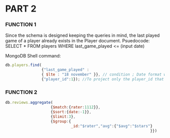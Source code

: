 # PART 2

### FUNCTION 1

Since the schema is designed keeping the queries in mind, the last played game of a player already exists in the Player document.
Psuedocode:
   SELECT *
   FROM players
   WHERE last_game_played <= (input date)
   
                  

MongoDB Shell command:

```javascript
db.players.find(
                {"last_game_played" :     
                { $lte : "18 november" }}, // condition ; Date format will be changed accordingly and it will only project the player ids
                {"player_id":1}); //To project only the player_id that fullfil the criteria
```               
                
                
### FUNCTION 2
 

```javascript
db.reviews.aggregate(
                    {$match:{rater:1112}},
                    {$sort:{date:-1}},
                    {$limit:3}, 
                    {$group:{
                             _id:"$rater","avg":{"$avg":"$stars"}
                                                                }})
```
